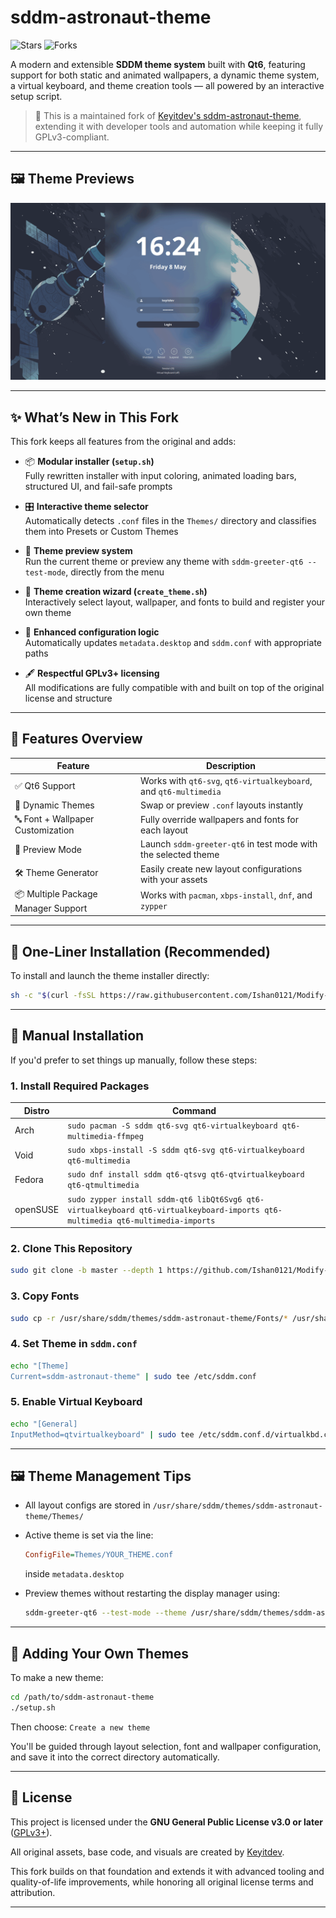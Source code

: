 # sddm-astronaut-theme

![Stars](https://img.shields.io/github/stars/keyitdev/sddm-astronaut-theme?color=dd864a&labelColor=1b1b25&style=for-the-badge)
![Forks](https://img.shields.io/github/forks/keyitdev/sddm-astronaut-theme?color=bf616a&labelColor=1b1b25&style=for-the-badge)

A modern and extensible **SDDM theme system** built with **Qt6**, featuring support for both static and animated wallpapers, a dynamic theme system, a virtual keyboard, and theme creation tools — all powered by an interactive setup script.

> 🧠 This is a maintained fork of [Keyitdev's sddm-astronaut-theme](https://github.com/Keyitdev/sddm-astronaut-theme), extending it with developer tools and automation while keeping it fully GPLv3-compliant.

---

## 🖼️ Theme Previews

<img src="https://github.com/Keyitdev/screenshots/blob/master/sddm-astronaut-theme/master/all_themes.gif?raw=true" alt="Theme Preview" width="700"/>

---

## ✨ What’s New in This Fork

This fork keeps all features from the original and adds:

- 📦 **Modular installer (`setup.sh`)**  
  Fully rewritten installer with input coloring, animated loading bars, structured UI, and fail-safe prompts

- 🎛️ **Interactive theme selector**  
  Automatically detects `.conf` files in the `Themes/` directory and classifies them into Presets or Custom Themes

- 🧪 **Theme preview system**  
  Run the current theme or preview any theme with `sddm-greeter-qt6 --test-mode`, directly from the menu

- 🧰 **Theme creation wizard (`create_theme.sh`)**  
  Interactively select layout, wallpaper, and fonts to build and register your own theme

- 🎨 **Enhanced configuration logic**  
  Automatically updates `metadata.desktop` and `sddm.conf` with appropriate paths

- 🖋️ **Respectful GPLv3+ licensing**  
  All modifications are fully compatible with and built on top of the original license and structure

---

## 🔧 Features Overview

| Feature                          | Description                                                                 |
|----------------------------------|-----------------------------------------------------------------------------|
| ✅ Qt6 Support                   | Works with `qt6-svg`, `qt6-virtualkeyboard`, and `qt6-multimedia`          |
| 🎨 Dynamic Themes               | Swap or preview `.conf` layouts instantly                                  |
| 🔤 Font + Wallpaper Customization| Fully override wallpapers and fonts for each layout                        |
| 🧪 Preview Mode                 | Launch `sddm-greeter-qt6` in test mode with the selected theme             |
| 🛠️ Theme Generator             | Easily create new layout configurations with your assets                   |
| 📦 Multiple Package Manager Support | Works with `pacman`, `xbps-install`, `dnf`, and `zypper`                 |

---

## 🚀 One-Liner Installation (Recommended)

To install and launch the theme installer directly:

```bash
sh -c "$(curl -fsSL https://raw.githubusercontent.com/Ishan0121/Modify-SDDM-theme/main/setup.sh)"
````
---

## 🧰 Manual Installation

If you'd prefer to set things up manually, follow these steps:

### 1. Install Required Packages

| Distro   | Command                                                                  |
| -------- | ------------------------------------------------------------------------ |
| Arch     | `sudo pacman -S sddm qt6-svg qt6-virtualkeyboard qt6-multimedia-ffmpeg`  |
| Void     | `sudo xbps-install -S sddm qt6-svg qt6-virtualkeyboard qt6-multimedia`   |
| Fedora   | `sudo dnf install sddm qt6-qtsvg qt6-qtvirtualkeyboard qt6-qtmultimedia` |
| openSUSE | `sudo zypper install sddm-qt6 libQt6Svg6 qt6-virtualkeyboard qt6-virtualkeyboard-imports qt6-multimedia qt6-multimedia-imports `        |

### 2. Clone This Repository

```bash
sudo git clone -b master --depth 1 https://github.com/Ishan0121/Modify-SDDM-theme.git /usr/share/sddm/themes/sddm-astronaut-theme
```

### 3. Copy Fonts

```bash
sudo cp -r /usr/share/sddm/themes/sddm-astronaut-theme/Fonts/* /usr/share/fonts/
```

### 4. Set Theme in `sddm.conf`

```bash
echo "[Theme]
Current=sddm-astronaut-theme" | sudo tee /etc/sddm.conf
```

### 5. Enable Virtual Keyboard

```bash
echo "[General]
InputMethod=qtvirtualkeyboard" | sudo tee /etc/sddm.conf.d/virtualkbd.conf
```

---

## 🖼️ Theme Management Tips

* All layout configs are stored in `/usr/share/sddm/themes/sddm-astronaut-theme/Themes/`
* Active theme is set via the line:

  ```ini
  ConfigFile=Themes/YOUR_THEME.conf
  ```

  inside `metadata.desktop`
* Preview themes without restarting the display manager using:

  ```bash
  sddm-greeter-qt6 --test-mode --theme /usr/share/sddm/themes/sddm-astronaut-theme
  ```

---

## 🧩 Adding Your Own Themes

To make a new theme:

```bash
cd /path/to/sddm-astronaut-theme
./setup.sh
```

Then choose: `Create a new theme`

You'll be guided through layout selection, font and wallpaper configuration, and save it into the correct directory automatically.

---

## 📜 License

This project is licensed under the **GNU General Public License v3.0 or later** ([GPLv3+](https://www.gnu.org/licenses/gpl-3.0.html)).

All original assets, base code, and visuals are created by [Keyitdev](https://github.com/Keyitdev).

This fork builds on that foundation and extends it with advanced tooling and quality-of-life improvements, while honoring all original license terms and attribution.

---

```
